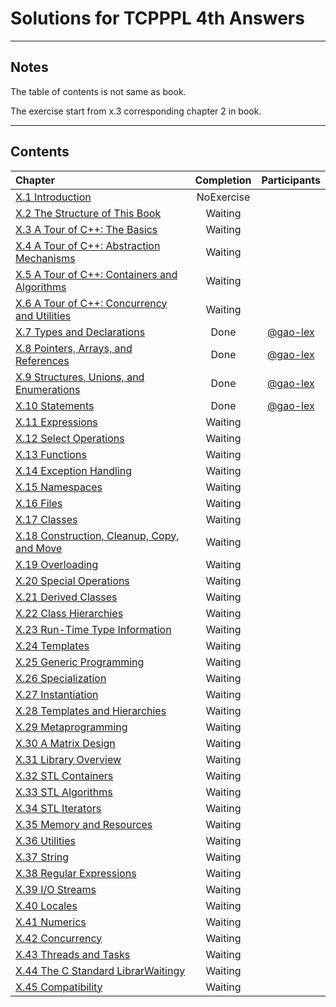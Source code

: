 # Solutions for TCPPPL 4th Answers

---

## Notes

The table of contents is not same as book.

The exercise start from x.3 corresponding chapter 2 in book.



---

## Contents

|Chapter|Completion|Participants|
|:---|:---:|:---:|
|[X.1 Introduction]()|NoExercise|||
|[X.2 The Structure of This Book]()|Waiting||
|[X.3 A Tour of C++: The Basics]()|Waiting||
|[X.4 A Tour of C++: Abstraction Mechanisms]()|Waiting||
|[X.5 A Tour of C++: Containers and Algorithms]()|Waiting||
|[X.6 A Tour of C++: Concurrency and Utilities]()|Waiting||
|[X.7 Types and Declarations](X.7/README.md)|Done|[@gao-lex](https://github.com/gao-lex)|
|[X.8 Pointers, Arrays, and References](X.8/README.md)|Done|[@gao-lex](https://github.com/gao-lex)|
|[X.9 Structures, Unions, and Enumerations](X.9/README.md)|Done|[@gao-lex](https://github.com/gao-lex)|
|[X.10 Statements](X.10/README.md)|Done|[@gao-lex](https://github.com/gao-lex)|
|[X.11 Expressions]()|Waiting||
|[X.12 Select Operations]()|Waiting||
|[X.13 Functions]()|Waiting||
|[X.14 Exception Handling]()|Waiting||
|[X.15 Namespaces]()|Waiting||
|[X.16 Files]()|Waiting||
|[X.17 Classes]()|Waiting||
|[X.18 Construction, Cleanup, Copy, and Move]()|Waiting||
|[X.19 Overloading]()|Waiting||
|[X.20 Special Operations]()|Waiting||
|[X.21 Derived Classes]()|Waiting||
|[X.22 Class Hierarchies]()|Waiting||
|[X.23 Run-Time Type Information]()|Waiting||
|[X.24 Templates]()|Waiting||
|[X.25 Generic Programming]()|Waiting||
|[X.26 Specialization]()|Waiting||
|[X.27 Instantiation]()|Waiting||
|[X.28 Templates and Hierarchies]()|Waiting||
|[X.29 Metaprogramming]()|Waiting||
|[X.30 A Matrix Design]()|Waiting||
|[X.31 Library Overview]()|Waiting||
|[X.32 STL Containers]()|Waiting||
|[X.33 STL Algorithms]()|Waiting||
|[X.34 STL Iterators]()|Waiting||
|[X.35 Memory and Resources]()|Waiting||
|[X.36 Utilities]()|Waiting||
|[X.37 String]()|Waiting||
|[X.38 Regular Expressions]()|Waiting||
|[X.39 I/O Streams]()|Waiting||
|[X.40 Locales]()|Waiting||
|[X.41 Numerics]()|Waiting||
|[X.42 Concurrency]()|Waiting||
|[X.43 Threads and Tasks]()|Waiting||
|[X.44 The C Standard LibrarWaitingy]()|Waiting||
|[X.45 Compatibility]()|Waiting||
